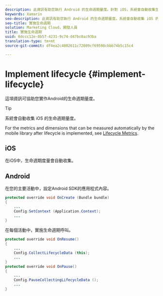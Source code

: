 ```yaml
---
description: 此資訊有助您執行 Android 的生命週期量度。針對 iOS，系統會自動收集生命週期量度。
keywords: Xamarin
seo-description: 此資訊有助您執行 Android 的生命週期量度。系統會自動收集 iOS 的生命週期量度。
seo-title: 實施生命週期
solution: Marketing Cloud，開發人員
title: 實施生命週期
uuid: 6dccc12e-8b57-4231-9c74-d47bc0ac93ba
translation-type: tm+mt
source-git-commit: df4ea2c4002611c72009cf69598cbbb74b5c15c4

---
```



# Implement lifecycle {#implement-lifecycle}

這項資訊可協助您實作Android的生命週期量度。

>[!TIP]
>
>系統會自動收集 iOS 的生命週期量度。

For the metrics and dimensions that can be measured automatically by the mobile library after lifecycle is implemented, see [Lifecycle Metrics](/help/ios/metrics.md).

## iOS

在iOS中，生命週期度量會自動收集。

## Android

在您的主要活動中，設定Android SDK的應用程式內容。

```java
protected override void OnCreate (Bundle bundle) 
{
    ... 
    Config.SetContext (Application.Context); 
    ... 
}
```

在每個活動中，實施生命週期呼叫。

```java
protected override void OnResume()
{
    ...
    Config.CollectLifecycleData (this);
    ...
}
protected override void OnPause() 
{
    ...
    Config.PauseCollectingLifecycleData ();
    ...
}
```
